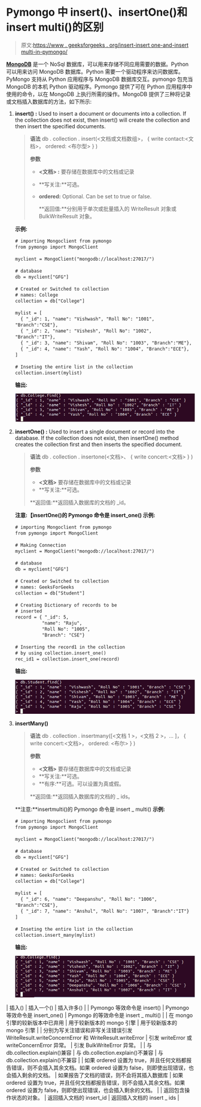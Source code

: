 # Pymongo 中 insert()、insertOne()和 insert multi()的区别

> 原文:[https://www . geeksforgeeks . org/insert-insert one-and-insert multi-in-pymongo/](https://www.geeksforgeeks.org/difference-between-insert-insertone-and-insertmany-in-pymongo/)

**[MongoDB](https://www.geeksforgeeks.org/mongodb-and-python/)** 是一个 NoSql 数据库，可以用来存储不同应用需要的数据。Python 可以用来访问 MongoDB 数据库。Python 需要一个驱动程序来访问数据库。PyMongo 支持从 Python 应用程序与 MongoDB 数据库交互。pymongo 包充当 MongoDB 的本机 Python 驱动程序。Pymongo 提供了可在 Python 应用程序中使用的命令，以在 MongoDB 上执行所需的操作。MongoDB 提供了三种将记录或文档插入数据库的方法，如下所示:

1.  **insert() :** Used to insert a document or documents into a collection. If the collection does not exist, then insert() will create the collection and then insert the specified documents.

    > **语法**
    > db . collection . insert(<文档或文档数组>，
    > {
    > write contact:<文档>，
    > ordered: <布尔型>
    > }
    > )
    > 
    > **参数**
    > 
    > *   **<文档> :** 要存储在数据库中的文档或记录
    > *   **写关注:**可选。
    > *   **ordered:** Optional. Can be set to true or false.
    >     
    >     **返回值:**分别用于单次或批量插入的 WriteResult 对象或 BulkWriteResult 对象。

    **示例:**

    ```
    # importing Mongoclient from pymongo 
    from pymongo import MongoClient  

    myclient = MongoClient("mongodb://localhost:27017/") 

    # database  
    db = myclient["GFG"] 

    # Created or Switched to collection  
    # names: College 
    collection = db["College"] 

    mylist = [ 
      { "_id": 1, "name": "Vishwash", "Roll No": "1001", "Branch":"CSE"}, 
      { "_id": 2, "name": "Vishesh", "Roll No": "1002", "Branch":"IT"}, 
      { "_id": 3, "name": "Shivam", "Roll No": "1003", "Branch":"ME"}, 
      { "_id": 4, "name": "Yash", "Roll No": "1004", "Branch":"ECE"}, 
    ] 

    # Inseting the entire list in the collection 
    collection.insert(mylist) 
    ```

    **输出:**

    ![python-mongodb-insert](img/a0f9a260d5824b4f61dd2a04f84c9d72.png)

2.  **insertOne() :** Used to insert a single document or record into the database. If the collection does not exist, then insertOne() method creates the collection first and then inserts the specified document.

    > **语法**
    > db . collection . insertone(<文档>、
    > {
    > write concert:<文档>
    > }
    > )
    > 
    > **参数**
    > 
    > *   **<文档>** 要存储在数据库中的文档或记录
    > *   **写关注:**可选。
    > 
    > **返回值:**返回插入数据库的文档的 _id。

    **注意:【insertOne()的 Pymongo 命令是 insert_one()
    **示例:****

    ```
    # importing Mongoclient from pymongo
    from pymongo import MongoClient 

    # Making Connection
    myclient = MongoClient("mongodb://localhost:27017/") 

    # database 
    db = myclient["GFG"]

    # Created or Switched to collection 
    # names: GeeksForGeeks
    collection = db["Student"]

    # Creating Dictionary of records to be 
    # inserted
    record = { "_id": 5,
              "name": "Raju",
              "Roll No": "1005",
              "Branch": "CSE"}

    # Inserting the record1 in the collection 
    # by using collection.insert_one()
    rec_id1 = collection.insert_one(record)
    ```

    **输出:**

    ![](img/762a032e09db491d320e50ca14a8bb54.png)

3.  **insertMany()**

    > **语法**
    > db . collection . insertmany([<文档 1 >，<文档 2 >，… ]，
    > {
    > write concert:<文档>，
    > ordered: <布尔>
    > }
    > )
    > 
    > **参数**
    > 
    > *   **<文档>** 要存储在数据库中的文档或记录
    > *   **写关注:**可选。
    > *   **有序:**可选。可以设置为真或假。
    > 
    > **返回值:**返回插入数据库的文档的 _ ids。

    **注意:**insertmulti()的 Pymongo 命令是 insert _ multi()
    **示例:**

    ```
    # importing Mongoclient from pymongo 
    from pymongo import MongoClient  

    myclient = MongoClient("mongodb://localhost:27017/") 

    # database  
    db = myclient["GFG"] 

    # Created or Switched to collection  
    # names: GeeksForGeeks 
    collection = db["College"] 

    mylist = [ 
      { "_id": 6, "name": "Deepanshu", "Roll No": "1006", "Branch":"CSE"}, 
      { "_id": 7, "name": "Anshul", "Roll No": "1007", "Branch":"IT"}
    ] 

    # Inseting the entire list in the collection 
    collection.insert_many(mylist) 
    ```

    **输出:**

    ![python-mongodb-insert-many1](img/5286c1d7036f0367025bd6c0d1f2b22a.png)

| 插入() | 插入一个() | 插入许多() |
| Pymongo 等效命令是 insert() | Pymongo 等效命令是 insert_one() | Pymongo 的等效命令是 insert _ multi() |
| 在 mongo 引擎的较新版本中已弃用 | 用于较新版本的 mongo 引擎 | 用于较新版本的 mongo 引擎 |
| 分别为写关注错误和非写关注错误引发 WriteResult.writeConcernError 和 WriteResult.writeError | 引发 writeError 或 writeConcernError 异常。 | 引发 BulkWriteError 异常。 |
| 与 db.collection.explain()兼容 | 与 db.collection.explain()不兼容 | 与 db.collection.explain()不兼容 |
| 如果 ordered 设置为 true，并且任何文档都报告错误，则不会插入其余文档。如果 ordered 设置为 false，则即使出现错误，也会插入剩余的文档。 | 如果报告了文档的错误，则不会将其插入数据库 | 如果 ordered 设置为 true，并且任何文档都报告错误，则不会插入其余文档。如果 ordered 设置为 false，则即使出现错误，也会插入剩余的文档。 |
| 返回包含操作状态的对象。 | 返回插入文档的 insert_id | 返回插入文档的 insert _ ids |